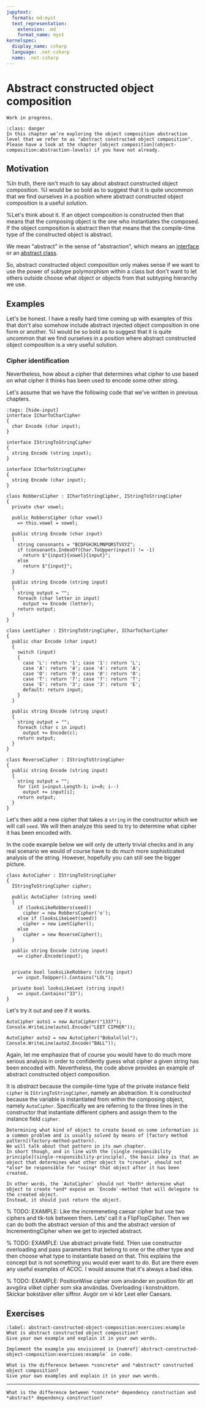 ```yaml
---
jupytext:
  formats: md:myst
  text_representation:
    extension: .md
    format_name: myst
kernelspec:
  display_name: csharp
  language: .net-csharp
  name: .net-csharp
---
```


# Abstract constructed object composition

```{warning}
Work in progress.
```

```{admonition} Prerequisites
:class: danger
In this chapter we’re exploring the object composition abstraction level that we refer to as "abstract constructed object composition". Please have a look at the chapter [object composition](object-composition:abstraction-levels) if you have not already.
```

## Motivation

%In truth, there isn't much to say about abstract constructed object composition.
%I would be so bold as to suggest that it is quite uncommon that we find ourselves in a position where abstract constructed object composition is a useful solution.

%Let's think about it.
If an object composition is constructed then that means that the composing object is the one who instantiates the composed.
If the object composition is abstract then that means that the compile-time type of the constructed object is abstract.

We mean "abstract" in the sense of "abstraction", which means an [interface](interfaces) or an [abstract class](abstract-classes).

So, abstract constructed object composition only makes sense if we want to use the power of subtype polymorphism within a class but don't want to let others outside choose what object or objects from that subtyping hierarchy we use.


## Examples

Let's be honest.
I have a really hard time coming up with examples of this that don't also somehow include abstract injected object composition in one form or another.
%I would be so bold as to suggest that it is quite uncommon that we find ourselves in a position where abstract constructed object composition is a very useful solution.

### Cipher identification

Nevertheless, how about a cipher that determines what cipher to use based on what cipher it thinks has been used to encode some other string.

Let's assume that we have the following code that we've written in previous chapters.

```{code-cell} csharp
:tags: [hide-input]
interface ICharToCharCipher
{
  char Encode (char input);
}

interface IStringToStringCipher
{
  string Encode (string input);
}

interface ICharToStringCipher
{
  string Encode (char input);
}

class RobbersCipher : ICharToStringCipher, IStringToStringCipher
{
  private char vowel;

  public RobbersCipher (char vowel)
    => this.vowel = vowel;

  public string Encode (char input)
  {
    string consonants = "BCDFGHJKLMNPQRSTVXYZ";
    if (consonants.IndexOf(Char.ToUpper(input)) != -1)
      return $"{input}{vowel}{input}";
    else
      return $"{input}";
  }

  public string Encode (string input)
  {
    string output = "";
    foreach (char letter in input)
      output += Encode (letter);
    return output;
  }
}

class LeetCipher : IStringToStringCipher, ICharToCharCipher
{
  public char Encode (char input)
  {
    switch (input)
    {
      case 'L': return '1'; case '1': return 'L';
      case 'A': return '4'; case '4': return 'A';
      case 'O': return '0'; case '0': return 'O';
      case 'T': return '7'; case '7': return 'T';
      case 'E': return '3'; case '3': return 'E';
      default: return input;
    }
  }

  public string Encode (string input)
  {
    string output = "";
    foreach (char c in input)
      output += Encode(c);
    return output;
  }
}

class ReverseCipher : IStringToStringCipher
{
  public string Encode (string input)
  {
    string output = "";
    for (int i=input.Length-1; i>=0; i--)
      output += input[i];
    return output;
  }
}
```

Let's then add a new cipher that takes a `string` in the constructor which we will call `seed`.
We will then analyze this seed to try to determine what cipher it has been encoded with.

In the code example below we will only de utterly trivial checks and in any real scenario we would of course have to do *much* more sophisticated analysis of the string.
However, hopefully you can still see the bigger picture.

```{code-cell} csharp
class AutoCipher : IStringToStringCipher
{
  IStringToStringCipher cipher;

  public AutoCipher (string seed)
  {
    if (looksLikeRobbers(seed))
      cipher = new RobbersCipher('o');
    else if (looksLikeLeet(seed))
      cipher = new LeetCipher();
    else
      cipher = new ReverseCipher();
  }

  public string Encode (string input)
    => cipher.Encode(input);


  private bool looksLikeRobbers (string input)
    => input.ToUpper().Contains("LOL");

  private bool looksLikeLeet (string input)
    => input.Contains("33");
}
```

Let's try it out and see if it works.

```{code-cell} csharp
AutoCipher auto1 = new AutoCipher("1337");
Console.WriteLine(auto1.Encode("LEET CIPHER"));
```

```{code-cell} csharp
AutoCipher auto2 = new AutoCipher("Bobalollol");
Console.WriteLine(auto2.Encode("BALL"));
```

Again, let me emphasize that of course you would have to do much more serious analysis in order to confidently guess what cipher a given string has been encoded with.
Nevertheless, the code above provides an example of abstract constructed object composition.

It is *abstract* because the compile-time type of the private instance field `cipher` is `IStringToStringCipher`, namely an abstraction.
It is *constructed* because the variable is instantiated from within the composing object, namely `AutoCipher`.
Specifically we are referring to the three lines in the constructor that instantiate different ciphers and assign them to the instance field `cipher`.

```{seealso}
Determining what kind of object to create based on some information is a common problem and is usually solved by means of [factory method pattern](factory-method-pattern).
We will talk about that pattern in its own chapter.
In short though, and in line with the [single responsibility principle](single-responsibility-principle), the basic idea is that an object that determines what other object to *create*, should not *also* be responsible for *using* that object after it has been created.

In other words, the `AutoCipher` should not *both* determine what object to create *and* expose an `Encode`-method that will delegate to the created object.
Instead, it should just return the object.
```

% TODO: EXAMPLE: Like the incremeneting caesar cipher but use two ciphers and tik-tok between them. Lets' call it a FlipFlopCipher. Then we can do both the abstract version of this and the abstract version of IncrementingCipher when we get to injected abstract.

% TODO: EXAMPLE: Use abstract private field. THen use constructor overloading and pass parameters that belong to one or the other type and then choose what type to instantiate based on that. This explains the concept but is not something you would ever want to do. But are there even any useful examples of ACOC. I would assume that it's always a bad idea.

% TODO: EXAMPLE: PositionWise cipher som använder en position för att avvgöra vilket cipher som ska användas. Overloading i konstruktorn. Skickar bokstäver eller siffror. Avgör om vi kör Leet eller Caesars.



## Exercises

```{exercise}
:label: abstract-constructed-object-composition:exercises:example
What is abstract constructed object composition?
Give your own example and explain it in your own words.
```

```{exercise}
Implement the example you envisioned in {numref}`abstract-constructed-object-composition:exercises:example` in code.
```

```{exercise}
What is the difference between *concrete* and *abstract* constructed object composition?
Give your own examples and explain it in your own words.
```


---

```{exercise}
What is the difference between *concrete* dependency construction and *abstract* dependency construction?
```

